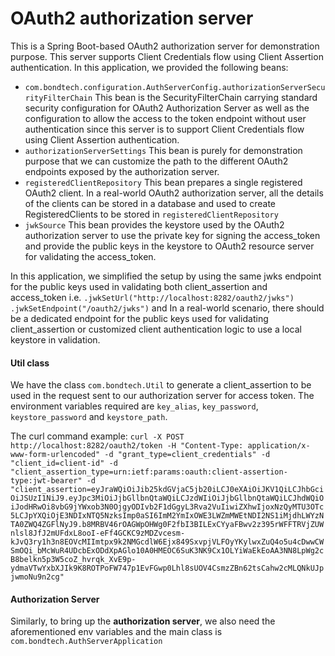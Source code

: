 # OAuth2 authorization server

This is a Spring Boot-based OAuth2 authorization server for demonstration purpose. This server supports
Client Credentials flow using Client Assertion authentication.
In this application, we provided the following beans:

* `com.bondtech.configuration.AuthServerConfig.authorizationServerSecurityFilterChain` This bean is 
the SecurityFilterChain carrying standard security configuration for OAuth2 Authorization 
Server as well as the configuration to allow the access to the token endpoint without user authentication
since this server is to support Client Credentials flow using Client Assertion authentication.
* `authorizationServerSettings` This bean is purely for demonstration purpose that we can customize the path to the
different OAuth2 endpoints exposed by the authorization server.
*  `registeredClientRepository` This bean prepares a single registered OAuth2 client. In a real-world OAuth2 
authorization server, all the details of the clients can be stored in a database and used to create RegisteredClients to
be stored in `registeredClientRepository`
* `jwkSource` This bean provides the keystore used by the OAuth2 authorization server to use the private key for signing
the access_token and provide the public keys in the keystore to OAuth2 resource server for validating the access_token.

In this application, we simplified the setup by using the same jwks endpoint for the public keys used in
validating both client_assertion and access_token i.e. `.jwkSetUrl("http://localhost:8282/oauth2/jwks")` 
`.jwkSetEndpoint("/oauth2/jwks")` and In a real-world scenario, there should be a dedicated endpoint for
the public keys used for validating client_assertion or customized client authentication logic to use a local keystore
in validation.

#### Util class

We have the class `com.bondtech.Util` to generate a client_assertion to be used in the request sent to our authorization
server for access token. The environment variables required are `key_alias`, `key_password`, `keystore_password` and 
`keystore_path`.

The curl command example:
`curl -X POST http://localhost:8282/oauth2/token -H "Content-Type: application/x-www-form-urlencoded" -d "grant_type=client_credentials" -d "client_id=client-id" -d "client_assertion_type=urn:ietf:params:oauth:client-assertion-type:jwt-bearer" -d "client_assertion=eyJraWQiOiJib25kdGVjaC5jb20iLCJ0eXAiOiJKV1QiLCJhbGciOiJSUzI1NiJ9.eyJpc3MiOiJjbGllbnQtaWQiLCJzdWIiOiJjbGllbnQtaWQiLCJhdWQiOiJodHRwOi8vbG9jYWxob3N0OjgyODIvb2F1dGgyL3Rva2VuIiwiZXhwIjoxNzQyMTU3OTc5LCJpYXQiOjE3NDIxNTQ5NzksImp0aSI6ImM2YmIxOWE3LWZmMWEtNDI2NS1iMjdhLWYzNTA0ZWQ4ZGFlNyJ9.b8MRBV46rOAGWpOHWg0F2fbI3BILExCYyaFBwv2z395rWFFTRVjZUWnlsl8JfJ2mUFdxL8ooI-eFf4GCKC9zMDZvcesm-kJvQ3ry1h3n8EOVcMIImtpx9k2NMGcdlW6Ejx849SxvpjVLFOyYKylwxZuQ4o5u4cDwwCWSmOQi_bMcWuR4UDcbExODdXpAGlo10A0HMEOC6SuK3NK9Cx1OLYiWaEkEoAA3NN8LpWg2cB8belkn5p3W5coZ_hvrqk_XvE9p-ydmaVTwYxbXJIk9K8ROTPoFW747p1EvFGwp0Lhl8sUOV4CsmzZBn62tsCahw2cMLQNkUJpjwmoNu9n2cg"`


#### Authorization Server
Similarly, to bring up the **authorization server**, we also need the aforementioned env variables and the main class is 
`com.bondtech.AuthServerApplication`